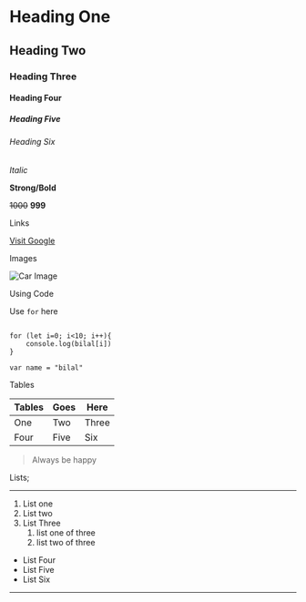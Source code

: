 # Heading One

## Heading Two

### Heading Three

#### Heading Four

##### Heading Five

###### Heading Six

_Italic_

**Strong/Bold**

~~1000~~ **999**

Links

[Visit Google](https://www.google.com "Google")

Images

![Car Image](https://imgd.aeplcdn.com/370x208/n/cw/ec/130591/fronx-exterior-right-front-three-quarter-109.jpeg?isig=0&q=80 "Car Image")

Using Code

Use `for` here

```javascipt

for (let i=0; i<10; i++){
    console.log(bilal[i])
}

var name = "bilal"

```

Tables

| Tables | Goes | Here |
| ------ | ---- | ---- |
| One | Two | Three | 
| Four | Five | Six |


>Always be happy

Lists;

---

1. List one 
2. List two
3. List Three
    1. list one of three
    2. list two of three
- List Four
- List Five
- List Six

***

  <!-- # AWS tutorial -->
